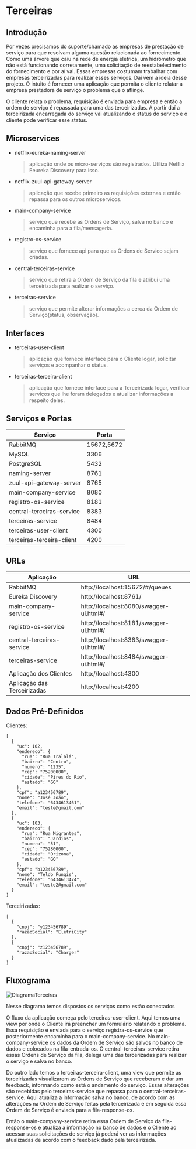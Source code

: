 # Terceiras
## Introdução
  Por vezes precisamos do suporte/chamado as empresas de prestação de serviço para que resolvam alguma questão relacionada ao fornecimento. 
  Como uma árvore que caiu na rede de energia elétrica, um hidrômetro que não está funcionando corretamente, uma solicitação de reestabelecimento 
  do fornecimento e por aí vai. Essas empresas costumam trabalhar com empresas terceirizadas para realizar esses serviços. Daí vem a ideia 
  desse projeto. O intuito é fornecer uma aplicação que permita o cliente relatar a empresa prestadora de serviço o problema que o aflinge.
  
  O cliente relata o problema, requisição é enviada para empresa e então a ordem de serviço é repassada para uma das terceirizadas. A partir
  daí a terceirizada encarregada do serviço vai atualizando o status do serviço e o cliente pode verificar esse status.

## Microservices
* netflix-eureka-naming-server
    >aplicação onde os micro-serviços são registrados. Utiliza Netflix Eeureka Discovery para isso.
* netflix-zuul-api-gateway-server
    >aplicação que recebe primeiro as requisições externas e então repassa para os outros microserviços.
* main-company-service
    >serviço que recebe as Ordens de Serviço, salva no banco e encaminha para a fila/mensageria.
* registro-os-service
    >serviço que fornece api para que as Ordens de Servico sejam criadas.
* central-terceiras-service
    >serviço que retira a Ordem de Serviço da fila e atribui uma terceirizada para realizar o serviço.
* terceiras-service
    >serviço que permite alterar informações a cerca da Ordem de Serviço(status, observação).
    
## Interfaces
* terceiras-user-client
    >aplicação que fornece interface para o Cliente logar, solicitar serviços e acompanhar o status.
* terceiras-terceira-client
    >aplicação que fornece interface para a Terceirizada logar, verificar serviços que lhe foram delegados e atualizar informações a respeito deles.

## Serviços e Portas

|Serviço|Porta|
|-------|-----|
|RabbitMQ|15672,5672|
|MySQL|3306|
|PostgreSQL|5432|
|naming-server|8761|
|zuul-api-gateway-server|8765|
|main-company-service|8080|
|registro-os-service|8181|
|central-terceiras-service|8383|
|terceiras-service|8484|
|terceiras-user-client|4300|
|terceiras-terceira-client|4200|

## URLs

|Aplicação|URL|
|-------|-----|
|RabbitMQ|http://localhost:15672/#/queues|
|Eureka Discovery|http://localhost:8761/|
|main-company-service|http://localhost:8080/swagger-ui.html#/|
|registro-os-service|http://localhost:8181/swagger-ui.html#/|
|central-terceiras-service|http://localhost:8383/swagger-ui.html#/|
|terceiras-service|http://localhost:8484/swagger-ui.html#/|
|Aplicação dos Clientes|http://localhost:4300|
|Aplicação das Terceirizadas|http://localhost:4200|

## Dados Pré-Definidos
Clientes:
```
[
  {
    "uc": 102,
    "endereco": {
      "rua": "Rua Tralalá",
      "bairro": "Centro",
      "numero": "1235",
      "cep": "75200000",
      "cidade": "Pires do Rio",
      "estado": "GO"
    },
    "cpf": "a123456789",
    "nome": "José João",
    "telefone": "6434613461",
    "email": "teste@gmail.com"
  },
  {
    "uc": 103,
    "endereco": {
      "rua": "Rua Migrantes",
      "bairro": "Jardins",
      "numero": "51",
      "cep": "75280000",
      "cidade": "Orizona",
      "estado": "GO"
    },
    "cpf": "b123456789",
    "nome": "Teldo Fungis",
    "telefone": "6434613474",
    "email": "teste2@gmail.com"
  }
]
```
Terceirizadas:
```
[
  {
    "cnpj": "y123456789",
    "razaoSocial": "EletriCity"
  },
  {
    "cnpj": "z123456789",
    "razaoSocial": "Charger"
  }
]
```

## Fluxograma

![DiagramaTerceiras](https://user-images.githubusercontent.com/37851964/73449624-57e8d280-4342-11ea-9c6c-975f7db6e454.jpg)

Nesse diagrama temos dispostos os serviços  como estão conectados

O fluxo da aplicação começa pelo terceiras-user-client. Aqui temos uma view por onde o Cliente irá preencher um formulário relatando o problema. Essa requisição é enviada para o serviço registra-os-service que posteriormente encaminha para o main-company-service. No main-company-service os dados da Ordem de Serviço são salvos no banco de dados e colocados na fila-entrada-os. O central-terceiras-service retira essas Ordens de Serviço da fila, delega uma das tercerizadas para realizar o serviço e salva no banco.

Do outro lado temos o terceiras-terceira-client, uma view que permite as terceirizadas visualizarem as Ordens de Serviço que receberam e dar um feedback, informando como está o andamento do serviço. Essas alterações são recebidas pelo terceiras-service que repassa para o central-terceiras-service. Aqui atualiza a informação salva no banco, de acordo com as alterações na Ordem de Serviço feitas pela terceirizada e em seguida essa Ordem de Serviço é enviada para a fila-response-os.

Então o main-company-service retira essa Ordem de Serviço da fila-response-os e atualiza a informação no banco de dados e o Cliente ao acessar suas solicitações de serviço já poderá ver as informações atualizadas de acordo com o feedback dado pela terceirizada.
